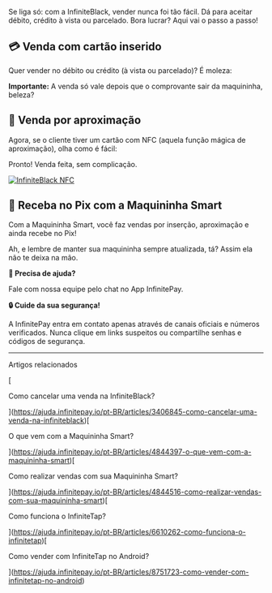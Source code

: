 Se liga só: com a InfiniteBlack, vender nunca foi tão fácil. Dá para aceitar débito, crédito à vista ou parcelado. Bora lucrar? Aqui vai o passo a passo!

## 💳 Venda com cartão inserido

Quer vender no débito ou crédito (à vista ou parcelado)? É moleza:

**Importante:** A venda só vale depois que o comprovante sair da maquininha, beleza?

## **💸 Venda por aproximação**

Agora, se o cliente tiver um cartão com NFC (aquela função mágica de aproximação), olha como é fácil:

Pronto! Venda feita, sem complicação.

[![InfiniteBlack NFC](https://infinitepay-cc0ba0482579.intercom-attachments-7.com/i/o/838591689/733312824fc8e9479832ce5c/JthXz8KC2Urn-H6nWXEnBxmCxpkdkJTzsxg1PvwXeUIN5gK3PQkGDk701z57ccDtwK7ttV5vlfRVq69abah4H7Dh0CaYU4-cZwWkrzpair_vaL2DgwqWInN6CAxmUwY39IwMdJiNQyYPfuHSpqYTFA?expires=1756089000&signature=dec4879cdb186ed398724eaa449a963584f66a541714aba8c60105158bde11f6&req=fCMvE8B%2Fm4lWFb4f3HP0gGBnJdBUj1IaFU1LRRlxiDqZE4y7ljdvwdxuGzGS%0A3RFfb7evoNoARMVdJg%3D%3D%0A)](https://infinitepay-cc0ba0482579.intercom-attachments-7.com/i/o/838591689/733312824fc8e9479832ce5c/JthXz8KC2Urn-H6nWXEnBxmCxpkdkJTzsxg1PvwXeUIN5gK3PQkGDk701z57ccDtwK7ttV5vlfRVq69abah4H7Dh0CaYU4-cZwWkrzpair_vaL2DgwqWInN6CAxmUwY39IwMdJiNQyYPfuHSpqYTFA?expires=1756089000&signature=dec4879cdb186ed398724eaa449a963584f66a541714aba8c60105158bde11f6&req=fCMvE8B%2Fm4lWFb4f3HP0gGBnJdBUj1IaFU1LRRlxiDqZE4y7ljdvwdxuGzGS%0A3RFfb7evoNoARMVdJg%3D%3D%0A)

## 🚀 Receba no Pix com a Maquininha Smart

Com a Maquininha Smart, você faz vendas por inserção, aproximação e ainda recebe no Pix!

Ah, e lembre de manter sua maquininha sempre atualizada, tá? Assim ela não te deixa na mão.

**🔔 Precisa de ajuda?**

Fale com nossa equipe pelo chat no App InfinitePay.

**🔒 Cuide da sua segurança!**

A InfinitePay entra em contato apenas através de canais oficiais e números verificados. Nunca clique em links suspeitos ou compartilhe senhas e códigos de segurança.

___

Artigos relacionados

[

Como cancelar uma venda na InfiniteBlack?

](https://ajuda.infinitepay.io/pt-BR/articles/3406845-como-cancelar-uma-venda-na-infiniteblack)[

O que vem com a Maquininha Smart?

](https://ajuda.infinitepay.io/pt-BR/articles/4844397-o-que-vem-com-a-maquininha-smart)[

Como realizar vendas com sua Maquininha Smart?

](https://ajuda.infinitepay.io/pt-BR/articles/4844516-como-realizar-vendas-com-sua-maquininha-smart)[

Como funciona o InfiniteTap?

](https://ajuda.infinitepay.io/pt-BR/articles/6610262-como-funciona-o-infinitetap)[

Como vender com InfiniteTap no Android?

](https://ajuda.infinitepay.io/pt-BR/articles/8751723-como-vender-com-infinitetap-no-android)